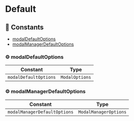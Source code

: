 # Default

## :wrench: Constants

- [modalDefaultOptions](#gear-modaldefaultoptions)
- [modalManagerDefaultOptions](#gear-modalmanagerdefaultoptions)

### :gear: modalDefaultOptions

| Constant              | Type           |
| --------------------- | -------------- |
| `modalDefaultOptions` | `ModalOptions` |

### :gear: modalManagerDefaultOptions

| Constant                     | Type                  |
| ---------------------------- | --------------------- |
| `modalManagerDefaultOptions` | `ModalManagerOptions` |

